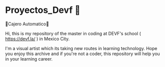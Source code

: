 # Proyectos_Devf 🚧

🏧Cajero Automatico🏧

Hi, this is my repository of the master in coding at DEVF's school
( https://devf.la/ ) in Mexico City.

I'm a visual artist which its taking new routes in learning technology. 
Hope you enjoy this archive and if you're not a coder, this repository 
will help you in your learning career.
